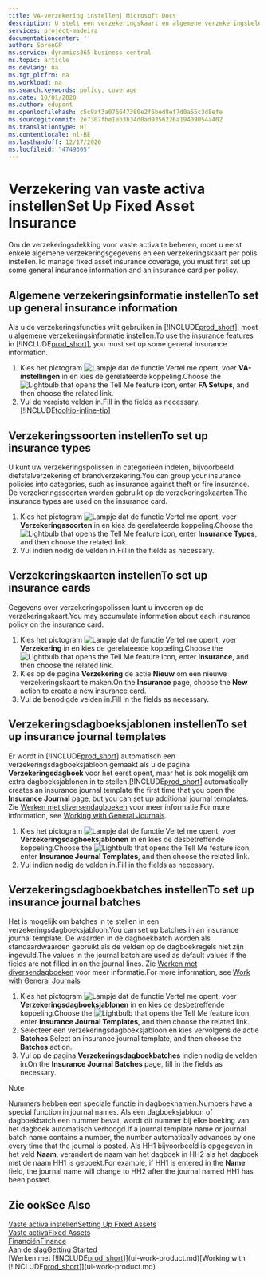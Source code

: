 ```yaml
---
title: VA-verzekering instellen| Microsoft Docs
description: U stelt een verzekeringskaart en algemene verzekeringsbeleidsgegevens in om verzekeringsdekking voor vaste activa te beheren.
services: project-madeira
documentationcenter: ''
author: SorenGP
ms.service: dynamics365-business-central
ms.topic: article
ms.devlang: na
ms.tgt_pltfrm: na
ms.workload: na
ms.search.keywords: policy, coverage
ms.date: 10/01/2020
ms.author: edupont
ms.openlocfilehash: c5c9af3a076647380e2f6bed8ef7d0a55c3d8efe
ms.sourcegitcommit: 2e7307fbe1eb3b34d0ad9356226a19409054a402
ms.translationtype: HT
ms.contentlocale: nl-BE
ms.lasthandoff: 12/17/2020
ms.locfileid: "4749305"
---
```

# <a name="set-up-fixed-asset-insurance"></a><span data-ttu-id="62f34-103">Verzekering van vaste activa instellen</span><span class="sxs-lookup"><span data-stu-id="62f34-103">Set Up Fixed Asset Insurance</span></span>
<span data-ttu-id="62f34-104">Om de verzekeringsdekking voor vaste activa te beheren, moet u eerst enkele algemene verzekeringsgegevens en een verzekeringskaart per polis instellen.</span><span class="sxs-lookup"><span data-stu-id="62f34-104">To manage fixed asset insurance coverage, you must first set up some general insurance information and an insurance card per policy.</span></span>

## <a name="to-set-up-general-insurance-information"></a><span data-ttu-id="62f34-105">Algemene verzekeringsinformatie instellen</span><span class="sxs-lookup"><span data-stu-id="62f34-105">To set up general insurance information</span></span>
<span data-ttu-id="62f34-106">Als u de verzekeringsfuncties wilt gebruiken in [!INCLUDE[prod_short](includes/prod_short.md)], moet u algemene verzekeringsinformatie instellen.</span><span class="sxs-lookup"><span data-stu-id="62f34-106">To use the insurance features in [!INCLUDE[prod_short](includes/prod_short.md)], you must set up some general insurance information.</span></span>  

1. <span data-ttu-id="62f34-107">Kies het pictogram ![Lampje dat de functie Vertel me opent](media/ui-search/search_small.png "Vertel me wat u wilt doen"), voer **VA-instellingen** in en kies de gerelateerde koppeling.</span><span class="sxs-lookup"><span data-stu-id="62f34-107">Choose the ![Lightbulb that opens the Tell Me feature](media/ui-search/search_small.png "Tell me what you want to do") icon, enter **FA Setups**, and then choose the related link.</span></span>  
2. <span data-ttu-id="62f34-108">Vul de vereiste velden in.</span><span class="sxs-lookup"><span data-stu-id="62f34-108">Fill in the fields as necessary.</span></span> [!INCLUDE[tooltip-inline-tip](includes/tooltip-inline-tip_md.md)]  

## <a name="to-set-up-insurance-types"></a><span data-ttu-id="62f34-109">Verzekeringssoorten instellen</span><span class="sxs-lookup"><span data-stu-id="62f34-109">To set up insurance types</span></span>
<span data-ttu-id="62f34-110">U kunt uw verzekeringspolissen in categorieën indelen, bijvoorbeeld diefstalverzekering of brandverzekering.</span><span class="sxs-lookup"><span data-stu-id="62f34-110">You can group your insurance policies into categories, such as insurance against theft or fire insurance.</span></span> <span data-ttu-id="62f34-111">De verzekeringssoorten worden gebruikt op de verzekeringskaarten.</span><span class="sxs-lookup"><span data-stu-id="62f34-111">The insurance types are used on the insurance card.</span></span>

1. <span data-ttu-id="62f34-112">Kies het pictogram ![Lampje dat de functie Vertel me opent](media/ui-search/search_small.png "Vertel me wat u wilt doen"), voer **Verzekeringssoorten** in en kies de gerelateerde koppeling.</span><span class="sxs-lookup"><span data-stu-id="62f34-112">Choose the ![Lightbulb that opens the Tell Me feature](media/ui-search/search_small.png "Tell me what you want to do") icon, enter **Insurance Types**, and then choose the related link.</span></span>  
2. <span data-ttu-id="62f34-113">Vul indien nodig de velden in.</span><span class="sxs-lookup"><span data-stu-id="62f34-113">Fill in the fields as necessary.</span></span>

## <a name="to-set-up-insurance-cards"></a><span data-ttu-id="62f34-114">Verzekeringskaarten instellen</span><span class="sxs-lookup"><span data-stu-id="62f34-114">To set up insurance cards</span></span>
<span data-ttu-id="62f34-115">Gegevens over verzekeringspolissen kunt u invoeren op de verzekeringskaart.</span><span class="sxs-lookup"><span data-stu-id="62f34-115">You may accumulate information about each insurance policy on the insurance card.</span></span>  

1. <span data-ttu-id="62f34-116">Kies het pictogram ![Lampje dat de functie Vertel me opent](media/ui-search/search_small.png "Vertel me wat u wilt doen"), voer **Verzekering** in en kies de gerelateerde koppeling.</span><span class="sxs-lookup"><span data-stu-id="62f34-116">Choose the ![Lightbulb that opens the Tell Me feature](media/ui-search/search_small.png "Tell me what you want to do") icon, enter **Insurance**, and then choose the related link.</span></span>  
2. <span data-ttu-id="62f34-117">Kies op de pagina **Verzekering** de actie **Nieuw** om een nieuwe verzekeringskaart te maken.</span><span class="sxs-lookup"><span data-stu-id="62f34-117">On the **Insurance** page, choose the **New** action to create a  new insurance card.</span></span>  
3. <span data-ttu-id="62f34-118">Vul de benodigde velden in.</span><span class="sxs-lookup"><span data-stu-id="62f34-118">Fill in the fields as necessary.</span></span>

## <a name="to-set-up-insurance-journal-templates"></a><span data-ttu-id="62f34-119">Verzekeringsdagboeksjablonen instellen</span><span class="sxs-lookup"><span data-stu-id="62f34-119">To set up insurance journal templates</span></span>
<span data-ttu-id="62f34-120">Er wordt in [!INCLUDE[prod_short](includes/prod_short.md)] automatisch een verzekeringsdagboeksjabloon gemaakt als u de pagina **Verzekeringsdagboek** voor het eerst opent, maar het is ook mogelijk om extra dagboeksjablonen in te stellen.</span><span class="sxs-lookup"><span data-stu-id="62f34-120">[!INCLUDE[prod_short](includes/prod_short.md)] automatically creates an insurance journal template the first time that you open the **Insurance Journal** page, but you can set up additional journal templates.</span></span> <span data-ttu-id="62f34-121">Zie [Werken met diversendagboeken](ui-work-general-journals.md) voor meer informatie.</span><span class="sxs-lookup"><span data-stu-id="62f34-121">For more information, see [Working with General Journals](ui-work-general-journals.md).</span></span>  

1. <span data-ttu-id="62f34-122">Kies het pictogram ![Lampje dat de functie Vertel me opent](media/ui-search/search_small.png "Vertel me wat u wilt doen"), voer **Verzekeringsdagboeksjablonen** in en kies de desbetreffende koppeling.</span><span class="sxs-lookup"><span data-stu-id="62f34-122">Choose the ![Lightbulb that opens the Tell Me feature](media/ui-search/search_small.png "Tell me what you want to do") icon, enter **Insurance Journal Templates**, and then choose the related link.</span></span>  
2. <span data-ttu-id="62f34-123">Vul indien nodig de velden in.</span><span class="sxs-lookup"><span data-stu-id="62f34-123">Fill in the fields as necessary.</span></span>

## <a name="to-set-up-insurance-journal-batches"></a><span data-ttu-id="62f34-124">Verzekeringsdagboekbatches instellen</span><span class="sxs-lookup"><span data-stu-id="62f34-124">To set up insurance journal batches</span></span>
<span data-ttu-id="62f34-125">Het is mogelijk om batches in te stellen in een verzekeringsdagboeksjabloon.</span><span class="sxs-lookup"><span data-stu-id="62f34-125">You can set up batches in an insurance journal template.</span></span> <span data-ttu-id="62f34-126">De waarden in de dagboekbatch worden als standaardwaarden gebruikt als de velden op de dagboekregels niet zijn ingevuld.</span><span class="sxs-lookup"><span data-stu-id="62f34-126">The values in the journal batch are used as default values if the fields are not filled in on the journal lines.</span></span> <span data-ttu-id="62f34-127">Zie [Werken met diversendagboeken](ui-work-general-journals.md) voor meer informatie.</span><span class="sxs-lookup"><span data-stu-id="62f34-127">For more information, see [Work with General Journals](ui-work-general-journals.md)</span></span>  

1. <span data-ttu-id="62f34-128">Kies het pictogram ![Lampje dat de functie Vertel me opent](media/ui-search/search_small.png "Vertel me wat u wilt doen"), voer **Verzekeringsdagboeksjablonen** in en kies de desbetreffende koppeling.</span><span class="sxs-lookup"><span data-stu-id="62f34-128">Choose the ![Lightbulb that opens the Tell Me feature](media/ui-search/search_small.png "Tell me what you want to do") icon, enter **Insurance Journal Templates**, and then choose the related link.</span></span>  
2. <span data-ttu-id="62f34-129">Selecteer een verzekeringsdagboeksjabloon en kies vervolgens de actie **Batches**.</span><span class="sxs-lookup"><span data-stu-id="62f34-129">Select an insurance journal template, and then choose the **Batches** action.</span></span>
3. <span data-ttu-id="62f34-130">Vul op de pagina **Verzekeringsdagboekbatches** indien nodig de velden in.</span><span class="sxs-lookup"><span data-stu-id="62f34-130">On the **Insurance Journal Batches** page, fill in the fields as necessary.</span></span>

> [!NOTE]  
>   <span data-ttu-id="62f34-131">Nummers hebben een speciale functie in dagboeknamen.</span><span class="sxs-lookup"><span data-stu-id="62f34-131">Numbers have a special function in journal names.</span></span> <span data-ttu-id="62f34-132">Als een dagboeksjabloon of dagboekbatch een nummer bevat, wordt dit nummer bij elke boeking van het dagboek automatisch verhoogd.</span><span class="sxs-lookup"><span data-stu-id="62f34-132">If a journal template name or journal batch name contains a number, the number automatically advances by one every time that the journal is posted.</span></span> <span data-ttu-id="62f34-133">Als HH1 bijvoorbeeld is opgegeven in het veld **Naam**, verandert de naam van het dagboek in HH2 als het dagboek met de naam HH1 is geboekt.</span><span class="sxs-lookup"><span data-stu-id="62f34-133">For example, if HH1 is entered in the **Name** field, the journal name will change to HH2 after the journal named HH1 has been posted.</span></span>

## <a name="see-also"></a><span data-ttu-id="62f34-134">Zie ook</span><span class="sxs-lookup"><span data-stu-id="62f34-134">See Also</span></span>
[<span data-ttu-id="62f34-135">Vaste activa instellen</span><span class="sxs-lookup"><span data-stu-id="62f34-135">Setting Up Fixed Assets</span></span>](fa-setup.md)  
[<span data-ttu-id="62f34-136">Vaste activa</span><span class="sxs-lookup"><span data-stu-id="62f34-136">Fixed Assets</span></span>](fa-manage.md)  
[<span data-ttu-id="62f34-137">Financiën</span><span class="sxs-lookup"><span data-stu-id="62f34-137">Finance</span></span>](finance.md)  
[<span data-ttu-id="62f34-138">Aan de slag</span><span class="sxs-lookup"><span data-stu-id="62f34-138">Getting Started</span></span>](product-get-started.md)  
<span data-ttu-id="62f34-139">[Werken met [!INCLUDE[prod_short](includes/prod_short.md)]](ui-work-product.md)</span><span class="sxs-lookup"><span data-stu-id="62f34-139">[Working with [!INCLUDE[prod_short](includes/prod_short.md)]](ui-work-product.md)</span></span>
